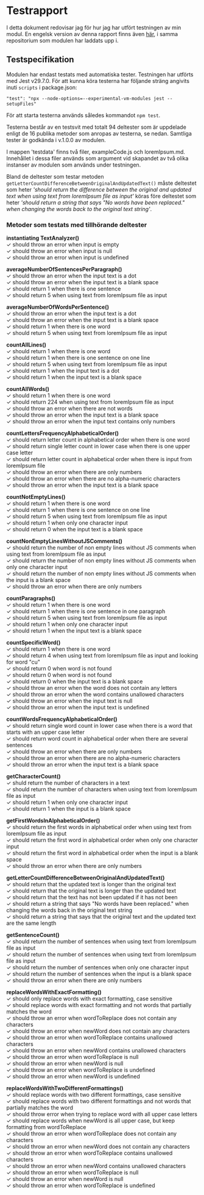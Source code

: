 # Testrapport
I detta dokument redovisar jag för hur jag har utfört testningen av min modul. En engelsk version av denna rapport finns även [här](https://github.com/aw22hs/1DV610-L2/blob/main/testing.md), i samma repositorium som modulen har laddats upp i.

## Testspecifikation

Modulen har endast testats med automatiska tester. Testningen har utförts med Jest v29.7.0. För att kunna köra testerna har följande sträng angivits inuti `scripts` i package.json:
```
"test": "npx --node-options=--experimental-vm-modules jest --setupFiles"
```
För att starta testerna används således kommandot `npm test`.  

Testerna består av en testsvit med totalt 94 deltester som är uppdelade enligt de 16 publika metoder som anropas av testerna, se nedan. Samtliga tester är godkända i v.1.0.0 av modulen.

I mappen 'testdata' finns två filer, exampleCode.js och loremIpsum.md. Innehållet i dessa filer används som argument vid skapandet av två olika instanser av modulen som används under testningen.

Bland de deltester som testar metoden `getLetterCountDifferenceBetweenOriginalAndUpdatedText()` måste deltestet som heter *'should return the difference between the original and updated text when using text from loremIpsum file as input'* köras före deltestet som heter *'should return a string that says "No words have been replaced." when changing the words back to the original text string'*.

### Metoder som testats med tillhörande deltester

**instantiating TextAnalyzer()**  
	✓ should throw an error when input is empty  
	✓ should throw an error when input is null  
	✓ should throw an error when input is undefined  

**averageNumberOfSentencesPerParagraph()**  
	✓ should throw an error when the input text is a dot  
	✓ should throw an error when the input text is a blank space  
	✓ should return 1 when there is one sentence  
	✓ should return 5 when using text from loremIpsum file as input  

**averageNumberOfWordsPerSentence()**  
	✓ should throw an error when the input text is a dot  
	✓ should throw an error when the input text is a blank space  
	✓ should return 1 when there is one word  
	✓ should return 5 when using text from loremIpsum file as input  

**countAllLines()**  
	✓ should return 1 when there is one word  
	✓ should return 1 when there is one sentence on one line  
	✓ should return 5 when using text from loremIpsum file as input  
	✓ should return 1 when the input text is a dot  
	✓ should return 1 when the input text is a blank space 

**countAllWords()**  
	✓ should return 1 when there is one word  
	✓ should return 224 when using text from loremIpsum file as input  
	✓ should throw an error when there are not words  
	✓ should throw an error when the input text is a blank space  
	✓ should throw an error when the input text contains only numbers  

**countLettersFrequencyAlphabeticalOrder()**  
	✓ should return letter count in alphabetical order when there is one word  
	✓ should return single letter count in lower case when there is one upper case letter  
	✓ should return letter count in alphabetical order when there is input from loremIpsum file  
	✓ should throw an error when there are only numbers  
	✓ should throw an error when there are no alpha-numeric characters  
	✓ should throw an error when the input text is a blank space  

**countNotEmptyLines()**  
	✓ should return 1 when there is one word  
	✓ should return 1 when there is one sentence on one line  
	✓ should return 5 when using text from loremIpsum file as input  
	✓ should return 1 when only one character input  
	✓ should return 0 when the input text is a blank space  

**countNonEmptyLinesWithoutJSComments()**  
	✓ should return the number of non empty lines without JS comments when using text from loremIpsum file as input  
	✓ should return the number of non empty lines without JS comments when only one character input  
	✓ should return the number of non empty lines without JS comments when the input is a blank space  
	✓ should throw an error when there are only numbers  

**countParagraphs()**  
	✓ should return 1 when there is one word  
	✓ should return 1 when there is one sentence in one paragraph  
	✓ should return 5 when using text from loremIpsum file as input  
	✓ should return 1 when only one character input  
	✓ should return 1 when the input text is a blank space  

**countSpecificWord()**  
	✓ should return 1 when there is one word  
	✓ should return 4 when using text from loremIpsum file as input and looking for word "cu"  
	✓ should return 0 when word is not found  
	✓ should return 0 when word is not found  
	✓ should return 0 when the input text is a blank space  
	✓ should throw an error when the word does not contain any letters  
	✓ should throw an error when the word contains unallowed characters  
	✓ should throw an error when the input text is null  
	✓ should throw an error when the input text is undefined  

**countWordsFrequencyAlphabeticalOrder()**  
	✓ should return single word count in lower case when there is a word that starts with an upper case letter  
	✓ should return word count in alphabetical order when there are several sentences  
	✓ should throw an error when there are only numbers  
	✓ should throw an error when there are no alpha-numeric characters  
	✓ should throw an error when the input text is a blank space  

**getCharacterCount()**  
	✓ shuld return the number of characters in a text  
	✓ should return the number of characters when using text from loremIpsum file as input  
	✓ should return 1 when only one character input  
	✓ should return 1 when the input is a blank space  

 **getFirstWordsInAlphabeticalOrder()**  
	✓ should return the first words in alphabetical order when using text from loremIpsum file as input  
	✓ should return the first word in alphabetical order when only one character input  
	✓ should return the first word in alphabetical order when the input is a blank space  
	✓ should throw an error when there are only numbers  

**getLetterCountDifferenceBetweenOriginalAndUpdatedText()**  
   ✓ should return that the updated text is longer than the original text  
    ✓ should return that the original text is longer than the updated text  
    ✓ should return that the text has not been updated if it has not been  
    ✓ should return a string that says "No words have been replaced." when changing the words back in the original text string  
    ✓ should return a string that says that the original text and the updated text are the same length  

**getSentenceCount()**  
	✓ should return the number of sentences when using text from loremIpsum file as input  
	✓ should return the number of sentences when using text from loremIpsum file as input  
	✓ should return the number of sentences when only one character input  
	✓ should return the number of sentences when the input is a blank space  
	✓ should throw an error when there are only numbers  

**replaceWordsWithExactFormatting()**  
	✓ should only replace words with exact formatting, case sensitive  
	✓ should replace words with exact formatting and not words that partially matches the word  
	✓ should throw an error when wordToReplace does not contain any characters  
	✓ should throw an error when newWord does not contain any characters  
	✓ should throw an error when wordToReplace contains unallowed characters  
	✓ should throw an error when newWord contains unallowed characters  
	✓ should throw an error when wordToReplace is null  
	✓ should throw an error when newWord is null  
	✓ should throw an error when wordToReplace is undefined  
	✓ should throw an error when newWord is undefined  

**replaceWordsWithTwoDifferentFormattings()**  
	✓ should replace words with two different formattings, case sensitive  
	✓ should replace words with two different formattings and not words that partially matches the word  
	✓ should throw error when trying to replace word with all upper case letters  
	✓ should replace words when newWord is all upper case, but keep formatting from wordToReplace  
	✓ should throw an error when wordToReplace does not contain any characters  
	✓ should throw an error when newWord does not contain any characters  
	✓ should throw an error when wordToReplace contains unallowed characters  
	✓ should throw an error when newWord contains unallowed characters  
	✓ should throw an error when wordToReplace is null  
	✓ should throw an error when newWord is null  
	✓ should throw an error when wordToReplace is undefined  
